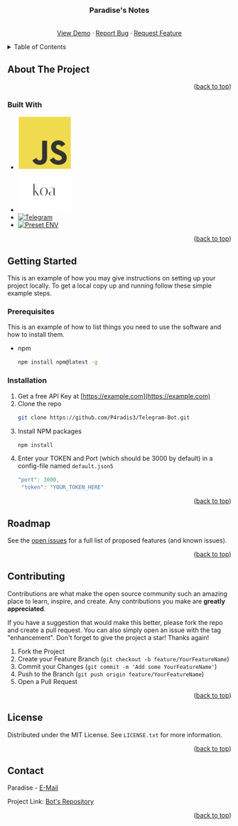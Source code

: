 <a name="readme-top"></a>

<br />
<div align="center">
<h3 align="center">Paradise's Notes</h3>

  <p align="center">
    <br />
    <a href="https://github.com/P4radis3/Telegram-Bot">View Demo</a>
    ·
    <a href="https://github.com/P4radis3/Telegram-Bot/issues/new?labels=bug&template=bug-report---.md">Report Bug</a>
    ·
    <a href="https://github.com/P4radis3/Telegram-Bot/issues/new?labels=enhancement&template=feature-request---.md">Request Feature</a>
  </p>
</div>


<!-- TABLE OF CONTENTS -->
<details>
  <summary>Table of Contents</summary>
  <ol>
    <li>
      <a href="#about-the-project">About The Project</a>
      <ul>
        <li><a href="#built-with">Built With</a></li>
      </ul>
    </li>
    <li>
      <a href="#getting-started">Getting Started</a>
      <ul>
        <li><a href="#prerequisites">Prerequisites</a></li>
        <li><a href="#installation">Installation</a></li>
      </ul>
    </li>
    <li><a href="#roadmap">Roadmap</a></li>
    <li><a href="#contributing">Contributing</a></li>
    <li><a href="#license">License</a></li>
    <li><a href="#contact">Contact</a></li>
    <li><a href="#acknowledgments">Acknowledgments</a></li>
  </ol>
</details>



<!-- ABOUT THE PROJECT -->
## About The Project

<!-- [![Product Name Screen Shot][product-screenshot]](https://example.com)

Here's a blank template to get started: To avoid retyping too much info. Do a search and replace with your text editor for the following: `github_username`, `repo_name`, `twitter_handle`, `linkedin_username`, `email_client`, `email`, `project_title`, `project_description` -->

<p align="right">(<a href="#readme-top">back to top</a>)</p>



### Built With

* <a href="https://nodejs.org/en" target="_blank"><img src="https://raw.githubusercontent.com/devicons/devicon/master/icons/javascript/javascript-original.svg" width="120" alt="NodeJS" style="max-width: 100%;"></a>
* <a href="https://www.npmjs.com/package/koa" target="_blank"><img src="https://github.com/koajs/koa/blob/HEAD/docs/logo.png?raw=true" width="120" alt="KOA" style="max-width: 100%;"></a>
* <a href="https://www.npmjs.com/package/node-telegram-bot-api" target="_blank"><img src="https://logos-download.com/wp-content/uploads/2016/07/Telegram_5.x_version_2019_Logo.png" width="120" alt="Telegram" style="max-width: 100%;"></a>
* <a href="https://www.npmjs.com/package/@babel/preset-env" target="_blank"> <img src="https://raw.githubusercontent.com/babel/logo/master/babel.png" width="120" alt="Preset ENV" style="max-width: 100%;"></a>

<p align="right">(<a href="#readme-top">back to top</a>)</p>


## Getting Started

This is an example of how you may give instructions on setting up your project locally.
To get a local copy up and running follow these simple example steps.

### Prerequisites

This is an example of how to list things you need to use the software and how to install them.
* npm
  ```sh
  npm install npm@latest -g
  ```

### Installation

1. Get a free API Key at [https://example.com](https://example.com)
2. Clone the repo
   ```sh
   git clone https://github.com/P4radis3/Telegram-Bot.git
   ```
3. Install NPM packages
   ```sh
   npm install
   ```
4. Enter your TOKEN and Port (which should be 3000 by default) in a config-file named `default.json5`
   ```js
   "port": 3000,
    "token": "YOUR_TOKEN_HERE"
   ```

<p align="right">(<a href="#readme-top">back to top</a>)</p>



<!-- ROADMAP -->
## Roadmap

See the [open issues](https://github.com/P4radis3/Telegram-Bot/issues) for a full list of proposed features (and known issues).

<p align="right">(<a href="#readme-top">back to top</a>)</p>



<!-- CONTRIBUTING -->
## Contributing

Contributions are what make the open source community such an amazing place to learn, inspire, and create. Any contributions you make are **greatly appreciated**.

If you have a suggestion that would make this better, please fork the repo and create a pull request. You can also simply open an issue with the tag "enhancement".
Don't forget to give the project a star! Thanks again!

1. Fork the Project
2. Create your Feature Branch (`git checkout -b feature/YourFeatureName`)
3. Commit your Changes (`git commit -m 'Add some YourFeatureName'`)
4. Push to the Branch (`git push origin feature/YourFeatureName`)
5. Open a Pull Request

<p align="right">(<a href="#readme-top">back to top</a>)</p>



<!-- LICENSE -->
## License

Distributed under the MIT License. See `LICENSE.txt` for more information.

<p align="right">(<a href="#readme-top">back to top</a>)</p>



<!-- CONTACT -->
## Contact

Paradise - [E-Mail](mailto:paradis3business@gmail.com)

Project Link: [Bot's Repository](https://github.com/P4radis3/Telegram-Bot)

<p align="right">(<a href="#readme-top">back to top</a>)</p>

